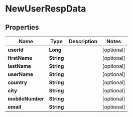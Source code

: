 # NewUserRespData

## Properties
Name | Type | Description | Notes
------------ | ------------- | ------------- | -------------
**userId** | **Long** |  |  [optional]
**firstName** | **String** |  |  [optional]
**lastName** | **String** |  |  [optional]
**userName** | **String** |  |  [optional]
**country** | **String** |  |  [optional]
**city** | **String** |  |  [optional]
**mobileNumber** | **String** |  |  [optional]
**email** | **String** |  |  [optional]
